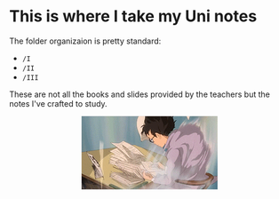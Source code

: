 # This is where I take my Uni notes

The folder organizaion is pretty standard:

- `/I`
- `/II`
- `/III`

These are not all the books and slides provided by the teachers but the notes I've crafted to study.

<p align="center">
  <img src="./assets/study.gif" alt="animated" />
</p>
